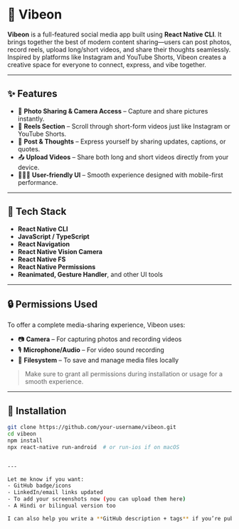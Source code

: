 # 📱 Vibeon

**Vibeon** is a full-featured social media app built using **React Native CLI**. It brings together the best of modern content sharing—users can post photos, record reels, upload long/short videos, and share their thoughts seamlessly. Inspired by platforms like Instagram and YouTube Shorts, Vibeon creates a creative space for everyone to connect, express, and vibe together.

---

## ✨ Features

- 📸 **Photo Sharing & Camera Access** – Capture and share pictures instantly.
- 🎥 **Reels Section** – Scroll through short-form videos just like Instagram or YouTube Shorts.
- 📝 **Post & Thoughts** – Express yourself by sharing updates, captions, or quotes.
- 📤 **Upload Videos** – Share both long and short videos directly from your device.
- 🧑‍🤝‍🧑 **User-friendly UI** – Smooth experience designed with mobile-first performance.

---

## 🔧 Tech Stack

- **React Native CLI**
- **JavaScript / TypeScript**
- **React Navigation**
- **React Native Vision Camera**
- **React Native FS**
- **React Native Permissions**
- **Reanimated, Gesture Handler**, and other UI tools

---

## 🔒 Permissions Used

To offer a complete media-sharing experience, Vibeon uses:

- 📷 **Camera** – For capturing photos and recording videos
- 🎙️ **Microphone/Audio** – For video sound recording
- 📁 **Filesystem** – To save and manage media files locally

> Make sure to grant all permissions during installation or usage for a smooth experience.

---

## 📲 Installation

```bash
git clone https://github.com/your-username/vibeon.git
cd vibeon
npm install
npx react-native run-android  # or run-ios if on macOS


---

Let me know if you want:
- GitHub badge/icons
- LinkedIn/email links updated
- To add your screenshots now (you can upload them here)
- A Hindi or bilingual version too

I can also help you write a **GitHub description + tags** if you’re publishing it online.


